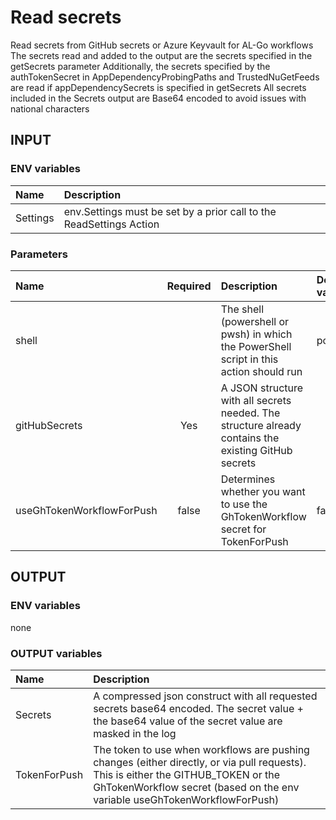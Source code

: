 # Read secrets

Read secrets from GitHub secrets or Azure Keyvault for AL-Go workflows
The secrets read and added to the output are the secrets specified in the getSecrets parameter
Additionally, the secrets specified by the authTokenSecret in AppDependencyProbingPaths and TrustedNuGetFeeds are read if appDependencySecrets is specified in getSecrets
All secrets included in the Secrets output are Base64 encoded to avoid issues with national characters

## INPUT

### ENV variables

| Name | Description |
| :-- | :-- |
| Settings | env.Settings must be set by a prior call to the ReadSettings Action |

### Parameters

| Name | Required | Description | Default value |
| :-- | :-: | :-- | :-- |
| shell | | The shell (powershell or pwsh) in which the PowerShell script in this action should run | powershell |
| gitHubSecrets | Yes | A JSON structure with all secrets needed. The structure already contains the existing GitHub secrets | |
| useGhTokenWorkflowForPush | false | Determines whether you want to use the GhTokenWorkflow secret for TokenForPush | false |

## OUTPUT

### ENV variables

none

### OUTPUT variables

| Name | Description |
| :-- | :-- |
| Secrets | A compressed json construct with all requested secrets base64 encoded. The secret value + the base64 value of the secret value are masked in the log |
| TokenForPush | The token to use when workflows are pushing changes (either directly, or via pull requests). This is either the GITHUB_TOKEN or the GhTokenWorkflow secret (based on the env variable useGhTokenWorkflowForPush) |
